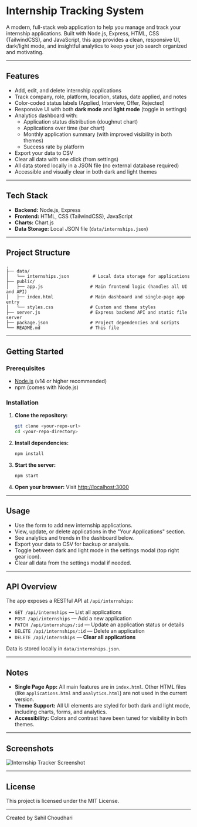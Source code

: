 # Internship Tracking System

A modern, full-stack web application to help you manage and track your internship applications. Built with Node.js, Express, HTML, CSS (TailwindCSS), and JavaScript, this app provides a clean, responsive UI, dark/light mode, and insightful analytics to keep your job search organized and motivating.

---

## Features

- Add, edit, and delete internship applications
- Track company, role, platform, location, status, date applied, and notes
- Color-coded status labels (Applied, Interview, Offer, Rejected)
- Responsive UI with both **dark mode** and **light mode** (toggle in settings)
- Analytics dashboard with:
  - Application status distribution (doughnut chart)
  - Applications over time (bar chart)
  - Monthly application summary (with improved visibility in both themes)
  - Success rate by platform
- Export your data to CSV
- Clear all data with one click (from settings)
- All data stored locally in a JSON file (no external database required)
- Accessible and visually clear in both dark and light themes

---

## Tech Stack

- **Backend:** Node.js, Express
- **Frontend:** HTML, CSS (TailwindCSS), JavaScript
- **Charts:** Chart.js
- **Data Storage:** Local JSON file (`data/internships.json`)

---

## Project Structure

```
.
├── data/
│   └── internships.json         # Local data storage for applications
├── public/
│   ├── app.js                  # Main frontend logic (handles all UI and API)
│   ├── index.html              # Main dashboard and single-page app entry
│   └── styles.css              # Custom and theme styles
├── server.js                   # Express backend API and static file server
├── package.json                # Project dependencies and scripts
└── README.md                   # This file
```

---

## Getting Started

### Prerequisites

- [Node.js](https://nodejs.org/) (v14 or higher recommended)
- npm (comes with Node.js)

### Installation

1. **Clone the repository:**
   ```bash
   git clone <your-repo-url>
   cd <your-repo-directory>
   ```
2. **Install dependencies:**
   ```bash
   npm install
   ```
3. **Start the server:**
   ```bash
   npm start
   ```
4. **Open your browser:**
   Visit [http://localhost:3000](http://localhost:3000)

---

## Usage

- Use the form to add new internship applications.
- View, update, or delete applications in the "Your Applications" section.
- See analytics and trends in the dashboard below.
- Export your data to CSV for backup or analysis.
- Toggle between dark and light mode in the settings modal (top right gear icon).
- Clear all data from the settings modal if needed.

---

## API Overview

The app exposes a RESTful API at `/api/internships`:
- `GET /api/internships` — List all applications
- `POST /api/internships` — Add a new application
- `PATCH /api/internships/:id` — Update an application status or details
- `DELETE /api/internships/:id` — Delete an application
- `DELETE /api/internships` — **Clear all applications**

Data is stored locally in `data/internships.json`.

---

## Notes

- **Single Page App:** All main features are in `index.html`. Other HTML files (like `applications.html` and `analytics.html`) are not used in the current version.
- **Theme Support:** All UI elements are styled for both dark and light mode, including charts, forms, and analytics.
- **Accessibility:** Colors and contrast have been tuned for visibility in both themes.

---

## Screenshots

![Internship Tracker Screenshot](screenshot.png)

---

## License

This project is licensed under the MIT License.

---

Created by Sahil Choudhari
